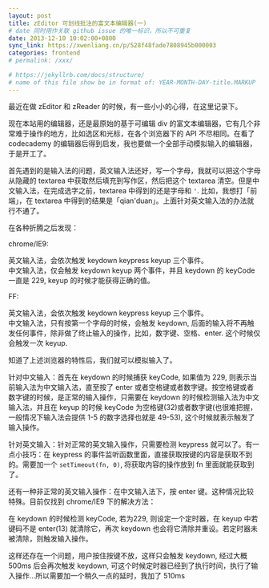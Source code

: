 ```yaml
---
layout: post
title: zEditor 可划线批注的富文本编辑器(一)
# date 同时用作关联 github issue 的唯一标识，所以不可重复
date: 2013-12-10 10:02:00+0800
sync_link: https://xwenliang.cn/p/528f48fade7808945b000003
categories: frontend
# permalink: /xxx/

# https://jekyllrb.com/docs/structure/
# name of this file show be in format of: YEAR-MONTH-DAY-title.MARKUP
---
```



最近在做 zEditor 和 zReader 的时候，有一些小小的心得，在这里记录下。  

现在本站用的编辑器，还是最原始的基于可编辑 div 的富文本编辑器，它有几个非常难于操作的地方，比如选区和光标，在各个浏览器下的 API 不尽相同。在看了 codecademy 的编辑器后得到启发，我也要做一个全部手动模拟输入的编辑器，于是开工了。  

首先遇到的是输入法的问题，英文输入法还好，写一个字母，我就可以把这个字母从隐藏的 textarea 中获取然后填充到写作区，然后把这个 textarea 清空。但是中文输入法，在完成选字之前，textarea 中得到的还是字母和 `'`. 比如，我想打「前端」，在 textarea 中得到的结果是「qian'duan」。上面针对英文输入法的办法就行不通了。  

在各种折腾之后发现：  

chrome/IE9:  

英文输入法，会依次触发 keydown keypress keyup 三个事件。  
中文输入法，仅会触发 keydown keyup 两个事件，并且 keydown 的 keyCode 一直是 229, keyup 的时候才能获得正确的值。  

FF:  

英文输入法，会依次触发 keydown keypress keyup 三个事件。  
中文输入法，只有按第一个字母的时候，会触发 keydown, 后面的输入将不再触发任何事件，除非做了终止输入的操作，比如，数字键、空格、enter. 这个时候仅会触发一次 keyup.  

知道了上述浏览器的特性后，我们就可以模拟输入了。  

针对中文输入：首先在 keydown 的时候捕获 keyCode, 如果值为 229, 则表示当前输入法为中文输入法，直至按了 enter 或者空格键或者数字键。按空格键或者数字键的时候，是正常的输入操作，只需要在 keydown 的时候检测输入法为中文输入法，并且在 keyup 的时候 keyCode 为空格键(32)或者数字键(也很难把握，一般情况下输入法会提供 1-5 的数字选择也就是 49-53), 这个时候就表示触发了输入操作。  

针对英文输入：针对正常的英文输入操作，只需要检测 keypress 就可以了。有一点小技巧：在 keypress 的事件监听函数里面，直接获取按键的内容是获取不到的。需要加一个 `setTimeout(fn, 0)`, 将获取内容的操作放到 fn 里面就能获取到了。  

还有一种非正常的英文输入操作：在中文输入法下，按 enter 键。这种情况比较特殊。目前仅找到 chrome/IE9 下的解决方法：  

在 keydown 的时候检测 keyCode, 若为229, 则设定一个定时器，在 keyup 中若键码不是 enter(13) 就清除它，再次 keydown 也会将它清除并重设。若定时器未被清除，则触发输入操作。  

这样还存在一个问题，用户按住按键不放，这样只会触发 keydown, 经过大概 500ms 后会再次触发 keydown, 可这个时候定时器已经到了执行时间，执行了输入操作...所以需要加一个稍久一点的延时，我加了 510ms  

